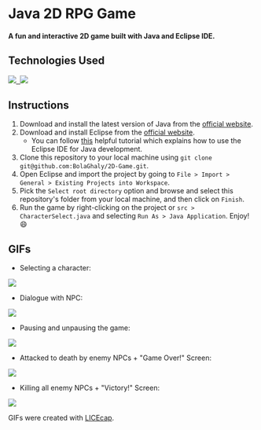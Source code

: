# Java 2D RPG Game

#### A fun and interactive 2D game built with Java and Eclipse IDE.

## Technologies Used
<kbd> <a href="https://www.java.com/"> <img src="https://img.shields.io/badge/Java-E76F00?style=for-the-badge&logo=java&logoColor=white" /> </a> </kbd>
<kbd> <a href="https://www.eclipse.org/ide/"> <img src="https://img.shields.io/badge/Eclipse-4800C4?style=for-the-badge&logo=eclipse&logoColor=white" /> </a> </kbd>

## Instructions
1. Download and install the latest version of Java from the [official website](https://www.java.com/en/download/).
2. Download and install Eclipse from the [official website](https://www.eclipse.org/downloads/).
   * You can follow [this](https://www.vogella.com/tutorials/Eclipse/article.html) helpful tutorial which explains how to use the Eclipse IDE for Java development.
3. Clone this repository to your local machine using `git clone git@github.com:BolaGhaly/2D-Game.git`.
4. Open Eclipse and import the project by going to `File > Import > General > Existing Projects into Workspace`.
5. Pick the `Select root directory` option and browse and select this repository's folder from your local machine, and then click on `Finish`.
6. Run the game by right-clicking on the project or `src > CharacterSelect.java` and selecting `Run As > Java Application`. Enjoy! 😄

## GIFs
- Selecting a character:
<img src="https://user-images.githubusercontent.com/59656591/209458853-468bca01-cd51-4709-aeb9-0ed48d1698f4.gif" />

- Dialogue with NPC:
<img src="https://user-images.githubusercontent.com/59656591/209459174-e02c0347-1e88-4519-9bd2-b3bd9cf09daa.gif" />

- Pausing and unpausing the game:
<img src="https://user-images.githubusercontent.com/59656591/209484610-7c9fd839-d50f-4e04-9e54-e45d35b6a965.gif" />

- Attacked to death by enemy NPCs + "Game Over!" Screen:
<img src="https://user-images.githubusercontent.com/59656591/209485461-d742c9b1-c9e5-43f1-8ee0-64f200658c6e.gif" />

- Killing all enemy NPCs + "Victory!" Screen:
<img src="https://user-images.githubusercontent.com/59656591/209485691-aba71026-b920-4884-b98c-f4e7cb170c57.gif" />

GIFs were created with [LICEcap](https://www.cockos.com/licecap/).

